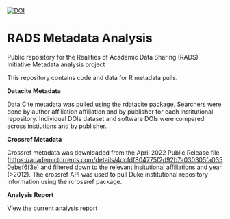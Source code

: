 [![DOI](https://zenodo.org/badge/500531907.svg)](https://zenodo.org/badge/latestdoi/500531907)
# RADS Metadata Analysis
Public repository for the Realities of Academic Data Sharing (RADS) Initiative Metadata analysis project


This repository contains code and data for R metadata pulls. 

**Datacite Metadata**

Data Cite metadata was pulled using the rdatacite package. Searchers were done by author affiliation affiliation and by publisher for each institutional repository. Individual DOIs dataset and software DOIs were compared across instiutions and by publisher. 

**Crossref Metadata**

Crossref metadata was downloaded from the April 2022 Public Release file (https://academictorrents.com/details/4dcfdf804775f2d92b7a030305fa0350ebef6f3e) and filtered down to the relevant insitutional affiliations and year (>2012). The crossref API was used to pull Duke institutional repository information using the rcrossref package. 

**Analysis Report**

View the current [analysis report](https://ajhmohr.github.io/rads_metadata/)
